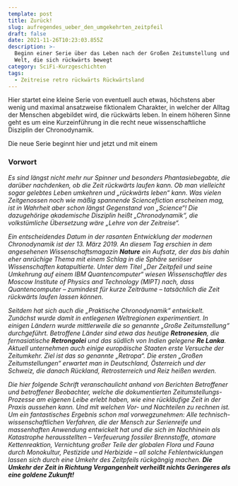 ```yaml
---
template: post
title: Zurück!
slug: aufregendes_ueber_den_umgekehrten_zeitpfeil
draft: false
date: 2021-11-26T10:23:03.855Z
description: >-
  Beginn einer Serie über das Leben nach der Großen Zeitumstellung und eine
  Welt, die sich rückwärts bewegt
category: SciFi-Kurzgeschichten
tags:
  - Zeitreise retro rückwärts Rückwärtsland
---
```

Hier startet eine kleine Serie von eventuell auch etwas, höchstens aber wenig und maximal ansatzweise fiktionalem Charakter, in welcher der Alltag der Menschen abgebildet wird, die rückwärts leben. In einem höheren Sinne geht es um eine Kurzeinführung in die recht neue wissenschaftliche Disziplin der Chronodynamik.



Die neue Serie beginnt hier und jetzt und mit einem



### Vorwort



*Es sind längst nicht mehr nur Spinner und besonders Phantasiebegabte, die darüber nachdenken, ob die Zeit rückwärts laufen kann. Ob man vielleicht sogar gelebtes Leben umkehren und „rückwärts leben“ kann. Was vielen Zeitgenossen noch wie mäßig spannende Sciencefiction erscheinen mag, ist in Wahrheit aber schon längst Gegenstand von „Science“! Die dazugehörige akademische Disziplin heißt „Chronodynamik“, die volkstümliche Übersetzung wäre „Lehre von der Zeitreise“.*



*Ein entscheidendes Datum in der rasanten Entwicklung der modernen Chronodynamik ist der 13. März 2019. An diesem Tag erschien in dem angesehenen Wissenschaftsmagazin **Nature** ein Aufsatz, der das bis dahin eher anrüchige Thema mit einem Schlag in die Sphäre seriöser Wissenschaften katapultierte. Unter dem Titel „Der Zeitpfeil und seine Umkehrung auf einem IBM Quantencomputer“ wiesen Wissenschaftler des Moscow Institute of Physics and Technology (MIPT) nach, dass Quantencomputer – zumindest für kurze Zeiträume – tatsächlich die Zeit rückwärts laufen lassen können.*



*Seitdem hat sich auch die „Praktische Chronodynamik“ entwickelt. Zunächst wurde damit in entlegenen Weltregionen experimentiert. In einigen Ländern wurde mittlerweile die so genannte „Große Zeitumstellung“ durchgeführt. Betroffene Länder sind etwa das heutige **Retronesien**, die fernasiatische **Retrongolei** und das südlich von Indien gelegene **Re Lanka**. Aktuell unternehmen auch einige europäische Staaten erste Versuche der Zeitumkehr. Ziel ist das so genannte „Retropa“. Die ersten „Großen Zeitumstellungen“ erwartet man in Deutschland, Österreich und der Schweiz, die danach Rückland, Retrosterreich und Reiz heißen werden.*



*Die hier folgende Schrift veranschaulicht anhand von Berichten Betroffener und betroffener Beobachter, welche die dokumentierten Zeitumstellungs-Prozesse am eigenen Leibe erlebt haben, wie eine rückläufige Zeit in der Praxis aussehen kann. Und mit welchen Vor- und Nachteilen zu rechnen ist. Um ein fantastisches Ergebnis schon mal vorwegzunehmen: Alle technisch-wissenschaftlichen Verfahren, die der Mensch zur Serienreife und massenhaften Anwendung entwickelt hat und die sich im Nachhinein als Katastrophe herausstellten – Verfeuerung fossiler Brennstoffe, atomare Kettenreaktion, Vernichtung großer Teile der globalen Flora und Fauna durch Monokultur, Pestizide und Herbizide – all solche Fehlentwicklungen lassen sich durch eine Umkehr des Zeitpfeils rückgängig machen. **Die Umkehr der Zeit in Richtung Vergangenheit verheißt nichts Geringeres als eine goldene Zukunft!***